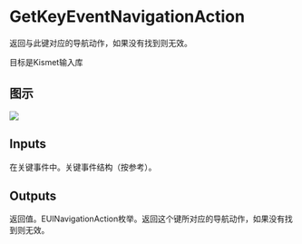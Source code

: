 # GetKeyEventNavigationAction

返回与此键对应的导航动作，如果没有找到则无效。

目标是Kismet输入库

## 图示

![]($-20221218-19271331.png)

## Inputs

在关键事件中。关键事件结构（按参考）。  

## Outputs

返回值。EUINavigationAction枚举。返回这个键所对应的导航动作，如果没有找到则无效。
